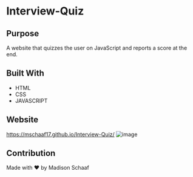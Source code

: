# Interview-Quiz

## Purpose
A website that quizzes the user on JavaScript and reports a score at the end. 

## Built With
* HTML
* CSS
* JAVASCRIPT

## Website
https://mschaaf17.github.io/Interview-Quiz/
![image](https://user-images.githubusercontent.com/97362296/153932722-d720c515-4422-42f3-b39e-7015c1a43ac5.png)





## Contribution
Made with ❤️ by Madison Schaaf
